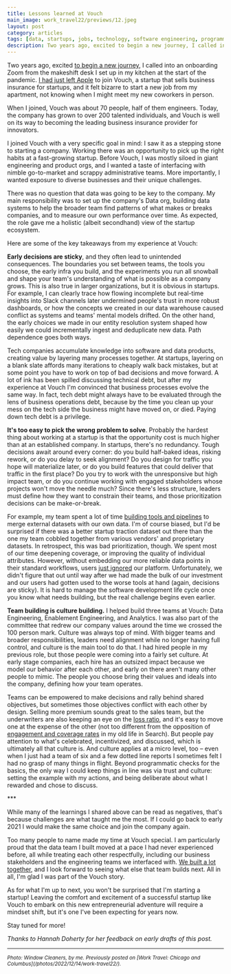 ```yaml
---
title: Lessons learned at Vouch
main_image: work_travel22/previews/12.jpeg
layout: post
category: articles
tags: [data, startups, jobs, technology, software engineering, programming]
description: Two years ago, excited to begin a new journey, I called into an onboarding Zoom from the makeshift desk I set up in my kitchen at the start of the pandemic.
---
```


Two years ago, excited [to begin a new journey](/articles/2021/04/26/new-beginnings/), I called into an onboarding Zoom from the makeshift desk I set up in my kitchen at the start of the pandemic. [I had just left Apple](/2021/04/16/heres-to-the-crazy-ones/) to join Vouch, a startup that sells business insurance for startups, and it felt bizarre to start a new job from my apartment, not knowing when I might meet my new coworkers in person.

When I joined, Vouch was about 70 people, half of them engineers. Today, the company has grown to over 200 talented individuals, and Vouch is well on its way to becoming the leading business insurance provider for innovators.

I joined Vouch with a very specific goal in mind: I saw it as a stepping stone to starting a company. Working there was an opportunity to pick up the right habits at a fast-growing startup. Before Vouch, I was mostly siloed in giant engineering and product orgs, and I wanted a taste of interfacing with nimble go-to-market and scrappy administrative teams. More importantly, I wanted exposure to diverse businesses and their unique challenges.

There was no question that data was going to be key to the company. My main responsibility was to set up the company's Data org, building data systems to help the broader team find patterns of what makes or breaks companies, and to measure our own performance over time. As expected, the role gave me a holistic (albeit secondhand) view of the startup ecosystem.

Here are some of the key takeaways from my experience at Vouch:

**Early decisions are sticky**, and they often lead to unintended consequences. The boundaries you set between teams, the tools you choose, the early infra you build, and the experiments you run all snowball and shape your team's understanding of what is possible as a company grows. This is also true in larger organizations, but it is obvious in startups. For example, I can clearly trace how flowing incomplete but real-time insights into Slack channels later undermined people's trust in more robust dashboards, or how the concepts we created in our data warehouse caused conflict as systems and teams' mental models drifted. On the other hand, the early choices we made in our entity resolution system shaped how easily we could incrementally ingest and deduplicate new data. Path dependence goes both ways.

Tech companies accumulate knowledge into software and data products, creating value by layering many processes together. At startups, layering on a blank slate affords many iterations to cheaply walk back mistakes, but at some point you have to work on top of bad decisions and move forward. A lot of ink has been spilled discussing technical debt, but after my experience at Vouch I'm convinced that business processes evolve the same way. In fact, tech debt might always have to be evaluated through the lens of business operations debt, because by the time you clean up your mess on the tech side the business might have moved on, or died. Paying down tech debt is a privilege.

**It's too easy to pick the wrong problem to solve**. Probably the hardest thing about working at a startup is that the opportunity cost is much higher than at an established company. In startups, there's no redundancy. Tough decisions await around every corner: do you build half-baked ideas, risking rework, or do you delay to seek alignment? Do you design for traffic you hope will materialize later, or do you build features that could deliver that traffic in the first place? Do you try to work with the unresponsive but high impact team, or do you continue working with engaged stakeholders whose projects won't move the needle much? Since there's less structure, leaders must define how they want to constrain their teams, and those prioritization decisions can be make-or-break.

For example, my team spent a lot of time [building tools and pipelines](https://www.youtube.com/watch?v=MTZD5VTV4NI) to merge external datasets with our own data. I'm of course biased, but I'd be surprised if there was a better startup traction dataset out there than the one my team cobbled together from various vendors' and proprietary datasets. In retrospect, this was bad prioritization, though. We spent most of our time deepening coverage, or improving the quality of individual attributes. However, without embedding our more reliable data points in their standard workflows, users [just ignored](https://99percentinvisible.org/article/least-resistance-desire-paths-can-lead-better-design/) our platform. Unfortunately, we didn't figure that out until way after we had made the bulk of our investment and our users had gotten used to the worse tools at hand (again, decisions are sticky). It is hard to manage the software development life cycle once you know what needs building, but the real challenge begins even earlier.

**Team building is culture building.** I helped build three teams at Vouch: Data Engineering, Enablement Engineering, and Analytics. I was also part of the committee that redrew our company values around the time we crossed the 100 person mark. Culture was always top of mind. With bigger teams and broader responsibilities, leaders need alignment while no longer having full control, and culture is the main tool to do that. I had hired people in my previous role, but those people were coming into a fairly set culture. At early stage companies, each hire has an outsized impact because we model our behavior after each other, and early on there aren't many other people to mimic. The people you choose bring their values and ideals into the company, defining how your team operates.

Teams can be empowered to make decisions and rally behind shared objectives, but sometimes those objectives conflict with each other by design. Selling more premium sounds great to the sales team, but the underwriters are also keeping an eye on the [loss ratio](https://www.investopedia.com/terms/l/loss-ratio.asp), and it's easy to move one at the expense of the other (not too different from the opposition of [engagement and coverage rates](https://en.wikipedia.org/wiki/Precision_and_recall) in my old life in Search). But people pay attention to what's celebrated, incentivized, and discussed, which is ultimately all that culture is. And culture applies at a micro level, too – even when I just had a team of six and a few dotted line reports I sometimes felt I had no grasp of many things in flight. Beyond programmatic checks for the basics, the only way I could keep things in line was via trust and culture: setting the example with my actions, and being deliberate about what I rewarded and chose to discuss.

\*\*\*

While many of the learnings I shared above can be read as negatives, that's because challenges are what taught me the most. If I could go back to early 2021 I would make the same choice and join the company again.

Too many people to name made my time at Vouch special. I am particularly proud that the data team I built moved at a pace I had never experienced before, all while treating each other respectfully, including our business stakeholders and the engineering teams we interfaced with. [We built a lot together](https://medium.com/vouch-engineering/why-should-engineers-care-about-insurance-technology-6ee8ab97b84d), and I look forward to seeing what else that team builds next. All in all, I'm glad I was part of the Vouch story.

As for what I'm up to next, you won't be surprised that I'm starting a startup! Leaving the comfort and excitement of a successful startup like Vouch to embark on this new entrepreneurial adventure will require a mindset shift, but it's one I've been expecting for years now.

Stay tuned for more!

_Thanks to Hannah Doherty for her feedback on early drafts of this post._

<hr>
<small><em>Photo: Window Cleaners, by me. Previously posted on [Work Travel: Chicago and Columbus](/photos/2022/12/14/work-travel22/).</em></small>
